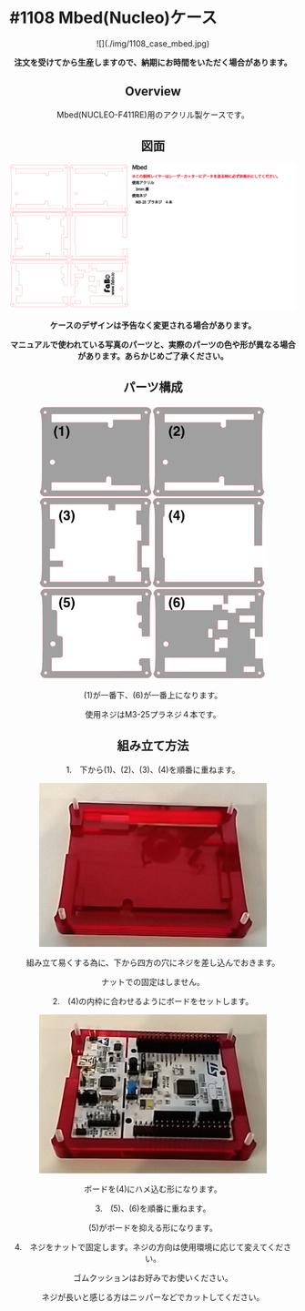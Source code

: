 # #1108 Mbed(Nucleo)ケース

<center>
![](./img/1108_case_mbed.jpg)
<!--COLORME-->

**注文を受けてから生産しますので、納期にお時間をいただく場合があります。**

## Overview
Mbed(NUCLEO-F411RE)用のアクリル製ケースです。

## 図面

![](./img/1108_case_mbed_cad.png)

**ケースのデザインは予告なく変更される場合があります。**

**マニュアルで使われている写真のパーツと、実際のパーツの色や形が異なる場合があります。あらかじめご了承ください。**

## パーツ構成

![](./img/mbed_00.jpg)

 
(1)が一番下、(6)が一番上になります。

使用ネジはM3-25プラネジ４本です。

## 組み立て方法
1.　下から(1)、(2)、(3)、(4)を順番に重ねます。

![](./img/mbed_01.jpg)

組み立て易くする為に、下から四方の穴にネジを差し込んでおきます。

ナットでの固定はしません。

2.　(4)の内枠に合わせるようにボードをセットします。

![](./img/mbed_02.jpg)

ボードを(4)にハメ込む形になります。

3.　(5)、(6)を順番に重ねます。

(5)がボードを抑える形になります。

4.　ネジをナットで固定します。ネジの方向は使用環境に応じて変えてください。

ゴムクッションはお好みでお使いください。

ネジが長いと感じる方はニッパーなどでカットしてください。
